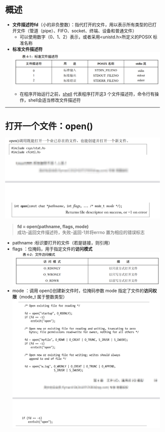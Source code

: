 # 概述
- **文件描述符fd**（小的非负整数）：指代打开的文件，用以表示所有类型的已打开文件（管道（pipe）、FIFO、socket、终端、设备和普通文件）
   - 可以使用数字（0、1、2）表示，或者采用<unistd.h>所定义的POSIX 标准名称
- **标准文件描述符**![](2023-02-05-00-07-08.png)
    - 在程序开始运行之前，[shell](https://blog.csdn.net/qq_40964554/article/details/100899628?ops_request_misc=%257B%2522request%255Fid%2522%253A%2522167552686316800213069583%2522%252C%2522scm%2522%253A%252220140713.130102334..%2522%257D&request_id=167552686316800213069583&biz_id=0&utm_medium=distribute.pc_search_result.none-task-blog-2~all~top_positive~default-5-100899628-null-null.142^v73^wechat_v2,201^v4^add_ask,239^v1^insert_chatgpt&utm_term=shell&spm=1018.2226.3001.4187) 代表程序打开这3 个文件描述符，命令行有操作，shell会适当修改文件描述符

---
# 打开一个文件：open()
![](2023-02-05-00-28-31.png)
> **fd = open(pathname, flags, mode)**  
>成功-返回文件描述符，失败-返回-1并将errno 置为相应的错误标志
  -  pathname :标识要打开的文件（若是链接，则引用）
  -  flags ：位掩码，用于指定文件的**访问模式**![](2023-02-05-00-32-54.png)
  -  mode ：调用 open()创建新文件时，位掩码参数 mode 指定了文件的**访问权限**（mode_t 属于整数类型）
  ![](2023-02-05-00-42-45.png)
